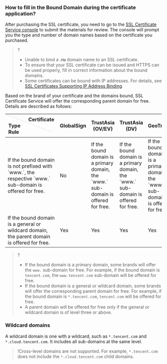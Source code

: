 
### How to fill in the Bound Domain during the certificate application?
After purchasing the SSL certificate, you need to go to the [SSL Certificate Service console](https://console.cloud.tencent.com/certoverview) to submit the materials for review. The console will prompt you the type and number of domain names based on the certificate you purchased.

>? 
>- Unable to bind a **.ru** domain name to an SSL certificate.
>- To ensure that your SSL certificate can be issued and HTTPS can be used properly, fill in correct information about the bound domains.
>- Some certificates can be bound with IP addresses. For details, see [SSL Certificates Supporting IP Address Binding](https://intl.cloud.tencent.com/document/product/1007/43937).

Based on the brand of your certificate and the domains bound, SSL Certificate Service will offer the corresponding parent domain for free. Details are described as follows:

<table>
<thead>
  <tr>
    <th style ="width:150px;height:45px;position:relative;text-align:left;padding:7px 10px;font-weight:700;" valign="top" ><div style="position:absolute;width:1px;height:158px;top:0;left:0;background-color: #d9d9d9;display:block;transform:rotate(-69deg);transform-origin:top;valign=top;"></div>&nbsp;&nbsp;&nbsp;&nbsp;&nbsp;&nbsp;&nbsp;&nbsp;&nbsp;&nbsp;&nbsp;&nbsp;&nbsp;&nbsp;&nbsp;Certificate Type<br>Rule</th>
    <th>GlobalSign</th>
    <th>TrustAsia (OV/EV)</th>
    <th>TrustAsia (DV)</th>
    <th>GeoTrust</th>
  </tr>
</thead>
<tbody>
  <tr>
    <td>If the bound domain is not prefixed with `www.`, the respective `www.` sub-domain is offered for free.</td>
    <td>No</td>
    <td>If the bound domain is a primary domain, the `www.` sub-domain is offered for free.</td>
    <td>If the bound domain is a primary domain, the `www.` sub-domain is offered for free.</td>
    <td>If the bound domain is a primary domain, the `www.` sub-domain is offered for free.</td>
  </tr>
  <tr>
    <td>If the bound domain is a general or wildcard domain, the parent domain is offered for free.</td>
    <td>Yes</td>
    <td>Yes</td>
    <td>Yes</td>
    <td>Yes</td>
  </tr>
</tbody>
</table>

>?
>- If the bound domain is a primary domain, some brands will offer the `www.` sub-domain for free. For example, if the bound domain is `tencent.com`, the `www.tencent.com` sub-domain will be offered for free.
>- If the bound domain is a general or wildcard domain, some brands will offer the corresponding parent domain for free. For example, if the bound domain is `*.tencent.com`, `tencent.com` will be offered for free.
>- A parent domain will be offered for free only if the general or wildcard domain is of level three or above.


### Wildcard domains
A wildcard domain is one with a wildcard, such as `*.tencent.com` and `*.cloud.tencent.com`. It includes all sub-domains at the same level.
>!Cross-level domains are not supported. For example, `*.tencent.com` does not include the `*.cloud.tencent.com` child domains.

